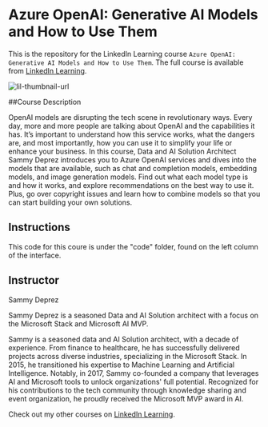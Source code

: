 # Azure OpenAI: Generative AI Models and How to Use Them
This is the repository for the LinkedIn Learning course `Azure OpenAI: Generative AI Models and How to Use Them`. The full course is available from [LinkedIn Learning][lil-course-url].

![lil-thumbnail-url]

##Course Description

OpenAI models are disrupting the tech scene in revolutionary ways. Every day, more and more people are talking about OpenAI and the capabilities it has. It’s important to understand how this service works, what the dangers are, and most importantly, how you can use it to simplify your life or enhance your business. In this course, Data and AI Solution Architect Sammy Deprez introduces you to Azure OpenAI services and dives into the models that are available, such as chat and completion models, embedding models, and image generation models. Find out what each model type is and how it works, and explore recommendations on the best way to use it. Plus, go over copyright issues and learn how to combine models so that you can start building your own solutions.

## Instructions
This code for this coure is under the "code" folder, found on the left column of the interface. 

## Instructor

Sammy Deprez

Sammy Deprez is a seasoned Data and AI Solution architect with a focus on the Microsoft Stack and Microsoft AI MVP.

Sammy is a seasoned data and AI Solution architect, with a decade of experience. From finance to healthcare, he has successfully delivered projects across diverse industries, specializing in the Microsoft Stack. In 2015, he transitioned his expertise to Machine Learning and Artificial Intelligence. Notably, in 2017, Sammy co-founded a company that leverages AI and Microsoft tools to unlock organizations' full potential. Recognized for his contributions to the tech community through knowledge sharing and event organization, he proudly received the Microsoft MVP award in AI.                            

Check out my other courses on [LinkedIn Learning](https://www.linkedin.com/learning/instructors/sammy-deprez).


[0]: # (Replace these placeholder URLs with actual course URLs)

[lil-course-url]: https://www.linkedin.com/learning/azure-ai-for-developers-openai-services-and-generative-ai-models  
[lil-thumbnail-url]: https://media.licdn.com/dms/image/v2/D4D0DAQE6duOe6-u4jg/learning-public-crop_675_1200/B4DZaigMnzGwAg-/0/1746483071814?e=2147483647&v=beta&t=w4NdGIIy1bsyOz0okYdTWwfGxMP4AZ0yDKDtFClzAT8
